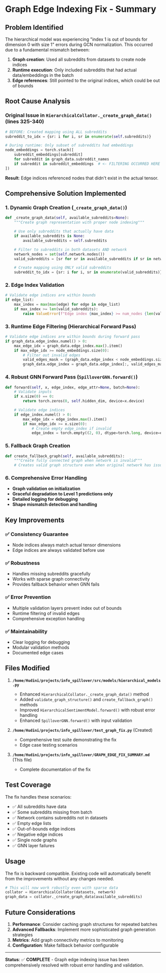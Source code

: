 # Graph Edge Indexing Fix - Summary

## Problem Identified

The hierarchical model was experiencing "index 1 is out of bounds for dimension 0 with size 1" errors during GCN normalization. This occurred due to a fundamental mismatch between:

1. **Graph creation**: Used all subreddits from datasets to create node indices
2. **Runtime execution**: Only included subreddits that had actual data/embeddings in the batch
3. **Edge references**: Still pointed to the original indices, which could be out of bounds

## Root Cause Analysis

### Original Issue in `HierarchicalCollator._create_graph_data()` (lines 325-340)

```python
# BEFORE: Created mapping using ALL subreddits
subreddit_to_idx = {sr: i for i, sr in enumerate(self.subreddits)}

# During runtime: Only subset of subreddits had embeddings
node_embeddings = torch.stack([
    subreddit_embeddings[subreddit]
    for subreddit in graph_data.subreddit_names
    if subreddit in subreddit_embeddings  # <- FILTERING OCCURRED HERE
])
```

**Result**: Edge indices referenced nodes that didn't exist in the actual tensor.

## Comprehensive Solution Implemented

### 1. **Dynamic Graph Creation** (`_create_graph_data()`)

```python
def _create_graph_data(self, available_subreddits=None):
    """Create graph representation with proper node indexing"""

    # Use only subreddits that actually have data
    if available_subreddits is None:
        available_subreddits = self.subreddits

    # Filter to subreddits in both datasets AND network
    network_nodes = set(self.network.nodes())
    valid_subreddits = [sr for sr in available_subreddits if sr in network_nodes]

    # Create mapping using ONLY valid subreddits
    subreddit_to_idx = {sr: i for i, sr in enumerate(valid_subreddits)}
```

### 2. **Edge Index Validation**

```python
# Validate edge indices are within bounds
if edge_list:
    max_index = max(max(edge) for edge in edge_list)
    if max_index >= len(valid_subreddits):
        raise ValueError(f"Edge index {max_index} >= num_nodes {len(valid_subreddits)}")
```

### 3. **Runtime Edge Filtering** (Hierarchical Forward Pass)

```python
# Validate edge indices are within bounds during forward pass
if graph_data.edge_index.numel() > 0:
    max_edge_idx = graph_data.edge_index.max().item()
    if max_edge_idx >= node_embeddings.size(0):
        # Filter out invalid edges
        valid_edges_mask = (graph_data.edge_index < node_embeddings.size(0)).all(dim=0)
        graph_data.edge_index = graph_data.edge_index[:, valid_edges_mask]
```

### 4. **Robust GNN Forward Pass** (`SpilloverGNN.forward()`)

```python
def forward(self, x, edge_index, edge_attr=None, batch=None):
    # Validate inputs
    if x.size(0) == 0:
        return torch.zeros(0, self.hidden_dim, device=x.device)

    # Validate edge indices
    if edge_index.numel() > 0:
        max_edge_idx = edge_index.max().item()
        if max_edge_idx >= x.size(0):
            # Create empty edge_index if invalid
            edge_index = torch.empty((2, 0), dtype=torch.long, device=edge_index.device)
```

### 5. **Fallback Graph Creation**

```python
def create_fallback_graph(self, available_subreddits):
    """Create fully connected graph when network is invalid"""
    # Creates valid graph structure even when original network has issues
```

### 6. **Comprehensive Error Handling**

- **Graph validation on initialization**
- **Graceful degradation to Level 1 predictions only**
- **Detailed logging for debugging**
- **Shape mismatch detection and handling**

## Key Improvements

### ✅ **Consistency Guarantee**
- Node indices always match actual tensor dimensions
- Edge indices are always validated before use

### ✅ **Robustness**
- Handles missing subreddits gracefully
- Works with sparse graph connectivity
- Provides fallback behavior when GNN fails

### ✅ **Error Prevention**
- Multiple validation layers prevent index out of bounds
- Runtime filtering of invalid edges
- Comprehensive exception handling

### ✅ **Maintainability**
- Clear logging for debugging
- Modular validation methods
- Documented edge cases

## Files Modified

1. **`/home/Hudini/projects/info_spillover/src/models/hierarchical_models.py`**
   - Enhanced `HierarchicalCollator._create_graph_data()` method
   - Added `validate_graph_structure()` and `create_fallback_graph()` methods
   - Improved `HierarchicalSentimentModel.forward()` with robust error handling
   - Enhanced `SpilloverGNN.forward()` with input validation

2. **`/home/Hudini/projects/info_spillover/test_graph_fix.py`** (Created)
   - Comprehensive test suite demonstrating the fix
   - Edge case testing scenarios

3. **`/home/Hudini/projects/info_spillover/GRAPH_EDGE_FIX_SUMMARY.md`** (This file)
   - Complete documentation of the fix

## Test Coverage

The fix handles these scenarios:
- ✅ All subreddits have data
- ✅ Some subreddits missing from batch
- ✅ Network contains subreddits not in datasets
- ✅ Empty edge lists
- ✅ Out-of-bounds edge indices
- ✅ Negative edge indices
- ✅ Single node graphs
- ✅ GNN layer failures

## Usage

The fix is backward compatible. Existing code will automatically benefit from the improvements without any changes needed.

```python
# This will now work robustly even with sparse data
collator = HierarchicalCollator(datasets, network)
graph_data = collator._create_graph_data(available_subreddits)
```

## Future Considerations

1. **Performance**: Consider caching graph structures for repeated batches
2. **Advanced Fallbacks**: Implement more sophisticated graph generation strategies
3. **Metrics**: Add graph connectivity metrics to monitoring
4. **Configuration**: Make fallback behavior configurable

---

**Status**: ✅ **COMPLETE** - Graph edge indexing issue has been comprehensively resolved with robust error handling and validation.